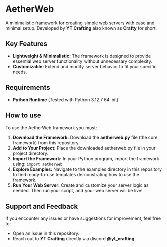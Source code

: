 # AetherWeb

A minimalistic framework for creating simple web servers with ease and minimal setup.
Developed by **YT Crafting** also known as **Crafty** for short.

## Key Features
- **Lightweight & Minimalistic:** The framework is designed to provide essential web server functionality without unnecessary complexity.
- **Customizable:** Extend and modify server behavior to fit your specific needs.

## Requirements
- **Python Runtime** (Tested with Python 3.12.7 64-bit)

## How to use
To use the AetherWeb framework you must:
1. **Download the Framework:** Download the **aetherweb.py** file (the core framework) from this repository.
2. **Add to Your Project:** Place the downloaded aetherweb.py file in your project directory.
3. **Import the Framework:** In your Python program, import the framework using: ```import aetherweb```
4. **Explore Examples:** Navigate to the examples directory in this repository to find ready-to-use templates demonstrating how to use the framework.
5. **Run Your Web Server:** Create and customize your server logic as needed. Then run your script, and your web server will be live!

## Support and Feedback
If you encounter any issues or have suggestions for improvement, feel free to:
- Open an issue in this repository.
- Reach out to **YT Crafting** directly via discord **@yt_crafting**.
